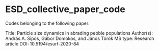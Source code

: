 # ESD_collective_paper_code

Codes belonging to the following paper: 

Title: Particle size dynamics in abrading pebble populations
Author(s): András A. Sipos, Gábor Domokos, and János Török
MS type: Research article
DOI: 10.5194/esurf-2020-84
